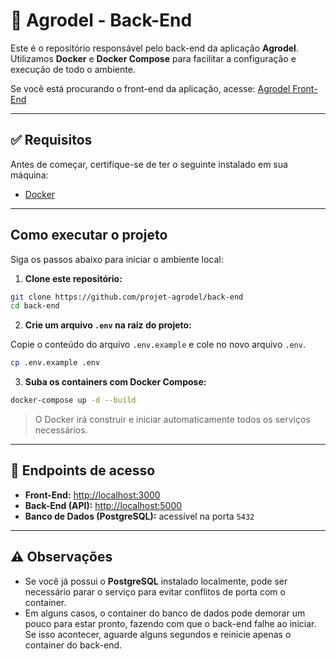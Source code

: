 # 🌾 Agrodel - Back-End

Este é o repositório responsável pelo back-end da aplicação **Agrodel**. Utilizamos **Docker** e **Docker Compose** para facilitar a configuração e execução de todo o ambiente.

Se você está procurando o front-end da aplicação, acesse: [Agrodel Front-End](https://github.com/projet-agrodel/front-end)

---

## ✅ Requisitos

Antes de começar, certifique-se de ter o seguinte instalado em sua máquina:

* [Docker](https://www.docker.com/)

---

## Como executar o projeto

Siga os passos abaixo para iniciar o ambiente local:

1. **Clone este repositório:**

```bash
git clone https://github.com/projet-agrodel/back-end
cd back-end
```

2. **Crie um arquivo `.env` na raiz do projeto:**

Copie o conteúdo do arquivo `.env.example` e cole no novo arquivo `.env`.

```bash
cp .env.example .env
```

3. **Suba os containers com Docker Compose:**

```bash
docker-compose up -d --build
```

> O Docker irá construir e iniciar automaticamente todos os serviços necessários.

---

## 🔗 Endpoints de acesso

* **Front-End:** [http://localhost:3000](http://localhost:3000)
* **Back-End (API):** [http://localhost:5000](http://localhost:5000)
* **Banco de Dados (PostgreSQL):** acessível na porta `5432`

---

## ⚠️ Observações

* Se você já possui o **PostgreSQL** instalado localmente, pode ser necessário parar o serviço para evitar conflitos de porta com o container.
* Em alguns casos, o container do banco de dados pode demorar um pouco para estar pronto, fazendo com que o back-end falhe ao iniciar. Se isso acontecer, aguarde alguns segundos e reinicie apenas o container do back-end.
